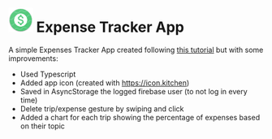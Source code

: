 # ![App icon](https://github.com/MikeCheek/ExpensesApp/blob/main/android/app/src/main/res/mipmap-mdpi/ic_launcher.png) Expense Tracker App

A simple Expenses Tracker App created following [this tutorial](https://www.youtube.com/watch?v=xn2V8tvN4cM) but with some improvements:
-  Used Typescript
-  Added app icon (created with https://icon.kitchen)
-  Saved in AsyncStorage the logged firebase user (to not log in every time)
-  Delete trip/expense gesture by swiping and click
-  Added a chart for each trip showing the percentage of expenses based on their topic
